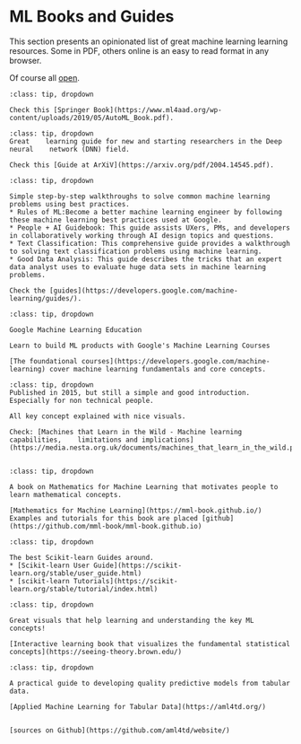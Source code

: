 # ML Books and Guides 

This section presents an opinionated list of great machine learning
learning resources. Some in PDF, others online is an easy to read format in any browser.

Of course all [open](http://opendefinition.org/od/2.1/en/).


```{admonition} AutoML: Methods, Systems, Challenges.
:class: tip, dropdown

Check this [Springer Book](https://www.ml4aad.org/wp-content/uploads/2019/05/AutoML_Book.pdf).

```


```{admonition} Explainable Deep Learning: A Field Guide for the Uninitiated.
:class: tip, dropdown
Great    learning guide for new and starting researchers in the Deep neural    network (DNN) field. 

Check this [Guide at ArXiV](https://arxiv.org/pdf/2004.14545.pdf).

```



```{admonition} Google Machine Learning Guides
:class: tip, dropdown

Simple step-by-step walkthroughs to solve common machine learning problems using best practices.
* Rules of ML:Become a better machine learning engineer by following these machine learning best practices used at Google. 
* People + AI Guidebook: This guide assists UXers, PMs, and developers in collaboratively working through AI design topics and questions. 
* Text Classification: This comprehensive guide provides a walkthrough to solving text classification problems using machine learning. 
* Good Data Analysis: This guide describes the tricks that an expert data analyst uses to evaluate huge data sets in machine learning problems. 

Check the [guides](https://developers.google.com/machine-learning/guides/).  

```



```{admonition} Google Machine Learning Education
:class: tip, dropdown

Google Machine Learning Education

Learn to build ML products with Google's Machine Learning Courses

[The foundational courses](https://developers.google.com/machine-learning) cover machine learning fundamentals and core concepts.
```


```{admonition}  Machines that Learn in the Wild
:class: tip, dropdown
Published in 2015, but still a simple and good introduction. Especially for non technical people.

All key concept explained with nice visuals.

Check: [Machines that Learn in the Wild - Machine learning capabilities,    limitations and implications](https://media.nesta.org.uk/documents/machines_that_learn_in_the_wild.pdf)


```


```{admonition}  Mathematics for Machine Learning
:class: tip, dropdown

A book on Mathematics for Machine Learning that motivates people to learn mathematical concepts.

[Mathematics for Machine Learning](https://mml-book.github.io/)
Examples and tutorials for this book are placed [github](https://github.com/mml-book/mml-book.github.io)

```



```{admonition}  Scikit-learn Guides
:class: tip, dropdown

The best Scikit-learn Guides around. 
* [Scikit-learn User Guide](https://scikit-learn.org/stable/user_guide.html)
* [scikit-learn Tutorials](https://scikit-learn.org/stable/tutorial/index.html)

```


```{admonition}   Seeing Theory, A visual introduction to probability and statistics.
:class: tip, dropdown

Great visuals that help learning and understanding the key ML concepts!

[Interactive learning book that visualizes the fundamental statistical concepts](https://seeing-theory.brown.edu/)

```


```{admonition}   Applied Machine Learning for Tabular Data
:class: tip, dropdown

A practical guide to developing quality predictive models from tabular data. 

[Applied Machine Learning for Tabular Data](https://aml4td.org/)


[sources on Github](https://github.com/aml4td/website/)

```

